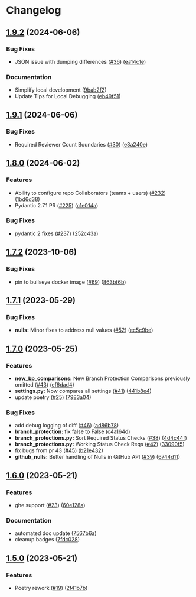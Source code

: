 # Changelog

## [1.9.2](https://github.com/actuarysailor/gha-repo-manager/compare/v1.9.1...v1.9.2) (2024-06-06)


### Bug Fixes

* JSON issue with dumping differences ([#36](https://github.com/actuarysailor/gha-repo-manager/issues/36)) ([ea14c1e](https://github.com/actuarysailor/gha-repo-manager/commit/ea14c1ef05a9c137e18954ebf28f72bac61c0185))


### Documentation

* Simplify local development ([9bab2f2](https://github.com/actuarysailor/gha-repo-manager/commit/9bab2f23c757446ffc742a361bed50a1d936bbfb))
* Update Tips for Local Debugging ([eb49f51](https://github.com/actuarysailor/gha-repo-manager/commit/eb49f51e1285d5e4bf672bf4e2fa2b57f83b6df2))

## [1.9.1](https://github.com/actuarysailor/gha-repo-manager/compare/v1.9.0...v1.9.1) (2024-06-06)


### Bug Fixes

* Required Reviewer Count Boundaries ([#30](https://github.com/actuarysailor/gha-repo-manager/issues/30)) ([e3a240e](https://github.com/actuarysailor/gha-repo-manager/commit/e3a240e8b0e45bb8b13c488f5b8e2ed8120b5bee))

## [1.8.0](https://github.com/andrewthetechie/gha-repo-manager/compare/v1.7.2...v1.8.0) (2024-06-02)


### Features

* Ability to configure repo Collaborators (teams + users) ([#232](https://github.com/andrewthetechie/gha-repo-manager/issues/232)) ([1bd6d38](https://github.com/andrewthetechie/gha-repo-manager/commit/1bd6d382c795e30990b71a202981e40c4cde323a))
* Pydantic 2.7.1 PR ([#225](https://github.com/andrewthetechie/gha-repo-manager/issues/225)) ([c1e014a](https://github.com/andrewthetechie/gha-repo-manager/commit/c1e014adcf31bafbcd7b29087ebd4e4a4b052ee0))


### Bug Fixes

* pydantic 2 fixes ([#237](https://github.com/andrewthetechie/gha-repo-manager/issues/237)) ([252c43a](https://github.com/andrewthetechie/gha-repo-manager/commit/252c43af4de68f15ebfb70ef7292bd10b4cc0b6c))

## [1.7.2](https://github.com/andrewthetechie/gha-repo-manager/compare/v1.7.1...v1.7.2) (2023-10-06)


### Bug Fixes

* pin to bullseye docker image ([#69](https://github.com/andrewthetechie/gha-repo-manager/issues/69)) ([863bf6b](https://github.com/andrewthetechie/gha-repo-manager/commit/863bf6b257c6b32cb1284f19f604102d45abc499))

## [1.7.1](https://github.com/andrewthetechie/gha-repo-manager/compare/v1.7.0...v1.7.1) (2023-05-29)


### Bug Fixes

* **nulls:** Minor fixes to address null values ([#52](https://github.com/andrewthetechie/gha-repo-manager/issues/52)) ([ec5c9be](https://github.com/andrewthetechie/gha-repo-manager/commit/ec5c9be75600f37953800dc8a4d2ad25d1099521))

## [1.7.0](https://github.com/andrewthetechie/gha-repo-manager/compare/v1.6.0...v1.7.0) (2023-05-25)


### Features

* **new_bp_comparisons:** New Branch Protection Comparisons previously omitted ([#43](https://github.com/andrewthetechie/gha-repo-manager/issues/43)) ([ef6dad4](https://github.com/andrewthetechie/gha-repo-manager/commit/ef6dad4f17703353eab5cda8dc3a2c59fa4602e9))
* **settings.py:** Now compares all settings ([#41](https://github.com/andrewthetechie/gha-repo-manager/issues/41)) ([441b8e4](https://github.com/andrewthetechie/gha-repo-manager/commit/441b8e49c8ce09a74dc525e2808a5a74db0dd459))
* update poetry ([#25](https://github.com/andrewthetechie/gha-repo-manager/issues/25)) ([7983a04](https://github.com/andrewthetechie/gha-repo-manager/commit/7983a049789d053d343ee4c6465a5227e5995b6c))


### Bug Fixes

* add debug logging of diff ([#46](https://github.com/andrewthetechie/gha-repo-manager/issues/46)) ([ad86b78](https://github.com/andrewthetechie/gha-repo-manager/commit/ad86b7813217db76d997ab704607bc9d930599fb))
* **branch_protection:** fix false to False ([c4a164d](https://github.com/andrewthetechie/gha-repo-manager/commit/c4a164d99755b865d3b58f1fbff322fdb2b9947a))
* **branch_protections.py:** Sort Required Status Checks ([#38](https://github.com/andrewthetechie/gha-repo-manager/issues/38)) ([4d4c44f](https://github.com/andrewthetechie/gha-repo-manager/commit/4d4c44fd10847c7ecc8539e6b84701d7ddd2e439))
* **branch_protections.py:** Working Status Check Reqs ([#42](https://github.com/andrewthetechie/gha-repo-manager/issues/42)) ([33090f5](https://github.com/andrewthetechie/gha-repo-manager/commit/33090f570282feb6866c73f41ab2a90ac6556d43))
* fix bugs from pr 43 ([#45](https://github.com/andrewthetechie/gha-repo-manager/issues/45)) ([b21e432](https://github.com/andrewthetechie/gha-repo-manager/commit/b21e4323ff9409093c0f559dc508232903f538fa))
* **github_nulls:** Better handling of Nulls in GitHub API ([#39](https://github.com/andrewthetechie/gha-repo-manager/issues/39)) ([6744d11](https://github.com/andrewthetechie/gha-repo-manager/commit/6744d11f832826994b3eafb4bb59a0d546a3ac74))

## [1.6.0](https://github.com/andrewthetechie/gha-repo-manager/compare/v1.5.0...v1.6.0) (2023-05-21)


### Features

* ghe support ([#23](https://github.com/andrewthetechie/gha-repo-manager/issues/23)) ([60e128a](https://github.com/andrewthetechie/gha-repo-manager/commit/60e128a42d6a1da90ee5defc9a2b71d1024b4189))


### Documentation

* automated doc update ([7567b6a](https://github.com/andrewthetechie/gha-repo-manager/commit/7567b6a00c07c2976582af89923deec4b4bf8db1))
* cleanup badges ([7fdc028](https://github.com/andrewthetechie/gha-repo-manager/commit/7fdc028972a6d686392fce64491029f099483ab6))

## [1.5.0](https://github.com/andrewthetechie/gha-repo-manager/compare/v1.4.0...v1.5.0) (2023-05-21)


### Features

* Poetry rework ([#19](https://github.com/andrewthetechie/gha-repo-manager/issues/19)) ([2f41b7b](https://github.com/andrewthetechie/gha-repo-manager/commit/2f41b7be4186ae1ffb7865838191234a1df11748))
